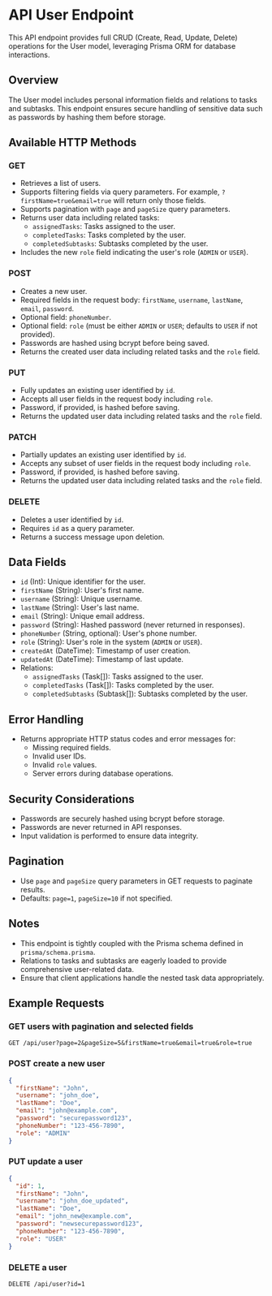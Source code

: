 # API User Endpoint

This API endpoint provides full CRUD (Create, Read, Update, Delete) operations for the User model, leveraging Prisma ORM for database interactions.

## Overview

The User model includes personal information fields and relations to tasks and subtasks. This endpoint ensures secure handling of sensitive data such as passwords by hashing them before storage.

## Available HTTP Methods

### GET

- Retrieves a list of users.
- Supports filtering fields via query parameters. For example, `?firstName=true&email=true` will return only those fields.
- Supports pagination with `page` and `pageSize` query parameters.
- Returns user data including related tasks:
  - `assignedTasks`: Tasks assigned to the user.
  - `completedTasks`: Tasks completed by the user.
  - `completedSubtasks`: Subtasks completed by the user.
- Includes the new `role` field indicating the user's role (`ADMIN` or `USER`).

### POST

- Creates a new user.
- Required fields in the request body: `firstName`, `username`, `lastName`, `email`, `password`.
- Optional field: `phoneNumber`.
- Optional field: `role` (must be either `ADMIN` or `USER`; defaults to `USER` if not provided).
- Passwords are hashed using bcrypt before being saved.
- Returns the created user data including related tasks and the `role` field.

### PUT

- Fully updates an existing user identified by `id`.
- Accepts all user fields in the request body including `role`.
- Password, if provided, is hashed before saving.
- Returns the updated user data including related tasks and the `role` field.

### PATCH

- Partially updates an existing user identified by `id`.
- Accepts any subset of user fields in the request body including `role`.
- Password, if provided, is hashed before saving.
- Returns the updated user data including related tasks and the `role` field.

### DELETE

- Deletes a user identified by `id`.
- Requires `id` as a query parameter.
- Returns a success message upon deletion.

## Data Fields

- `id` (Int): Unique identifier for the user.
- `firstName` (String): User's first name.
- `username` (String): Unique username.
- `lastName` (String): User's last name.
- `email` (String): Unique email address.
- `password` (String): Hashed password (never returned in responses).
- `phoneNumber` (String, optional): User's phone number.
- `role` (String): User's role in the system (`ADMIN` or `USER`).
- `createdAt` (DateTime): Timestamp of user creation.
- `updatedAt` (DateTime): Timestamp of last update.
- Relations:
  - `assignedTasks` (Task[]): Tasks assigned to the user.
  - `completedTasks` (Task[]): Tasks completed by the user.
  - `completedSubtasks` (Subtask[]): Subtasks completed by the user.

## Error Handling

- Returns appropriate HTTP status codes and error messages for:
  - Missing required fields.
  - Invalid user IDs.
  - Invalid `role` values.
  - Server errors during database operations.

## Security Considerations

- Passwords are securely hashed using bcrypt before storage.
- Passwords are never returned in API responses.
- Input validation is performed to ensure data integrity.

## Pagination

- Use `page` and `pageSize` query parameters in GET requests to paginate results.
- Defaults: `page=1`, `pageSize=10` if not specified.

## Notes

- This endpoint is tightly coupled with the Prisma schema defined in `prisma/schema.prisma`.
- Relations to tasks and subtasks are eagerly loaded to provide comprehensive user-related data.
- Ensure that client applications handle the nested task data appropriately.

## Example Requests

### GET users with pagination and selected fields

```
GET /api/user?page=2&pageSize=5&firstName=true&email=true&role=true
```

### POST create a new user

```json
{
  "firstName": "John",
  "username": "john_doe",
  "lastName": "Doe",
  "email": "john@example.com",
  "password": "securepassword123",
  "phoneNumber": "123-456-7890",
  "role": "ADMIN"
}
```

### PUT update a user

```json
{
  "id": 1,
  "firstName": "John",
  "username": "john_doe_updated",
  "lastName": "Doe",
  "email": "john_new@example.com",
  "password": "newsecurepassword123",
  "phoneNumber": "123-456-7890",
  "role": "USER"
}
```

### DELETE a user

```
DELETE /api/user?id=1
